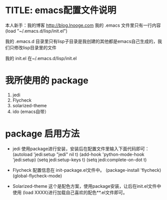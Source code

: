 # TITLE: emacs配置文件说明

本人新手：我的博客 http://blog.lnooge.com
我的 .emacs 文件里只有一行内容
(load "~/.emacs.d/lisp/init.el")

我的 .emacs.d 目录里只有lisp子目录是我创建的其他都是emacs自己生成的，我们只修改lisp目录里的文件

我的 init.el 在~/.emacs.d/lisp/init.el 

# 我所使用的 package 
1. jedi
2. Flycheck
3. solarized-theme
4. ido (emacs自带）

 

# package 启用方法 
* jedi
   使用package进行安装，安装后在配置文件里输入下面代码即可：
   (autoload 'jedi:setup "jedi" nil t)
   (add-hook 'python-mode-hook 'jedi:setup)
   (setq jedi:setup-keys t)
   (setq jedi:complete-on-dot t)
* Flycheck
   配置信息在 init-package.el文件中。
   (package-install 'flycheck)
   (global-flycheck-mode)

* Solarized-theme
   这个是配色方案，使用package安装，让后在init.el文件中使用 (load XXXX)进行加载自己喜欢的配色**.el文件即可。




